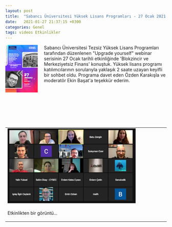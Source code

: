 ```yaml
---
layout: post
title:  "Sabancı Üniversitesi Yüksek Lisans Programları - 27 Ocak 2021 Webinar "
date:   2021-01-27 21:37:15 +0300
categories: Genel
tags: videos Etkinlikler
---
```


<img align="left" src="/assets/Upgrade Yourself_240.png" style="width:20%; padding-right:20px">  Sabancı Üniversitesi Tezsiz Yüksek Lisans Programları tarafından düzenlenen "Upgrade yourself" webinar serisinin 27 Ocak tarihli etkinliğinde 'Blokzincir ve Merkeziyetsiz Finans' konuştuk. Yüksek lisans programı katılımcılarının sorularıyla yaklaşık 2 saate uzayan keyifli bir sohbet oldu. Programa davet eden Özden Karakışla ve moderatör Ekin Başat'a teşekkür ederim. 
&nbsp;

&nbsp;

&nbsp;

&nbsp;

&nbsp;

<table><tr><td style="width:50%">
<img src="/assets/Upgrade_yourself_ss_400.png">
</td></tr>
<tr><td style="width:50%; vertical-align:top">
<p>
Etkinlikten bir görüntü...  
</p></td>
</tr> 
</table>
